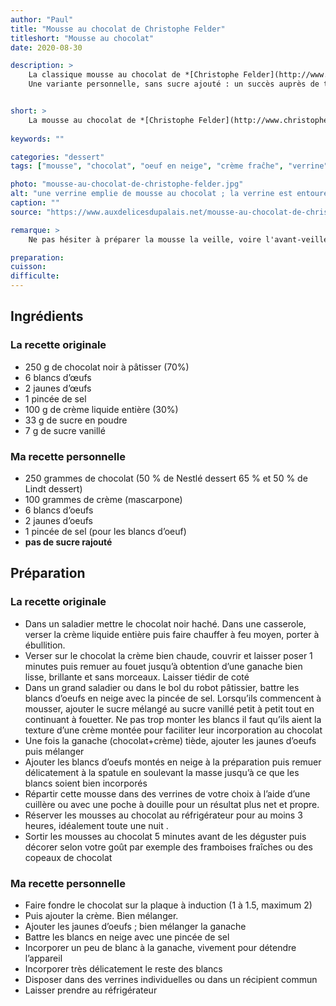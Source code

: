 ```yaml
---
author: "Paul"
title: "Mousse au chocolat de Christophe Felder"
titleshort: "Mousse au chocolat"
date: 2020-08-30

description: >
    La classique mousse au chocolat de *[Christophe Felder](http://www.christophe-felder.com/)*<br>
    Une variante personnelle, sans sucre ajouté : un succès auprès de tous les convives, grands et petits!


short: >
    La mousse au chocolat de *[Christophe Felder](http://www.christophe-felder.com/)*
    
keywords: ""

categories: "dessert"
tags: ["mousse", "chocolat", "oeuf en neige", "crème fraĉhe", "verrine"]

photo: "mousse-au-chocolat-de-christophe-felder.jpg"
alt: "une verrine emplie de mousse au chocolat ; la verrine est entourée d'un morceau de ficelle ; quelques copeaux de chocolat parsèment la mousse. Dans le fond, une autre verrine, une cuillère, des bâtonnets de chocolat"
caption: ""
source: "https://www.auxdelicesdupalais.net/mousse-au-chocolat-de-christophe-felder.html"

remarque: >
    Ne pas hésiter à préparer la mousse la veille, voire l'avant-veille

preparation: 
cuisson: 
difficulte:
---
```



## Ingrédients
### La recette originale
- 250 g de chocolat noir à pâtisser (70%)
- 6 blancs d’œufs
- 2 jaunes d’œufs
- 1 pincée de sel
- 100 g de crème liquide entière (30%)
- 33 g de sucre en poudre
- 7 g de sucre vanillé
### Ma recette personnelle
- 250 grammes de chocolat (50 % de Nestlé dessert 65 % et 50 % de Lindt dessert)
- 100 grammes de crème (mascarpone)
- 6 blancs d’oeufs
- 2 jaunes d’oeufs
- 1 pincée de sel (pour les blancs d’oeuf)
- **pas de sucre rajouté**

## Préparation
### La recette originale
- Dans un saladier mettre le chocolat noir haché. Dans une casserole, verser la crème liquide entière puis faire chauffer à feu moyen, porter à ébullition.
- Verser sur le chocolat la crème bien chaude, couvrir et laisser poser 1 minutes puis remuer au fouet jusqu’à obtention d’une ganache bien lisse, brillante et sans morceaux. Laisser tiédir de coté
- Dans un grand saladier ou dans le bol du robot pâtissier, battre les blancs d’oeufs en neige avec la pincée de sel. Lorsqu’ils commencent à mousser, ajouter le sucre mélangé au sucre vanillé petit à petit tout en continuant à fouetter. Ne pas trop monter les blancs il faut qu’ils aient la texture d’une crème montée pour faciliter leur incorporation au chocolat
- Une fois la ganache (chocolat+crème) tiède, ajouter les jaunes d’oeufs puis mélanger 
- Ajouter les blancs d’oeufs montés en neige à la préparation puis remuer délicatement à la spatule en soulevant la masse jusqu’à ce que les blancs soient bien incorporés
- Répartir cette mousse dans des verrines de votre choix à l’aide d’une cuillère ou avec une poche à douille pour un résultat plus net et propre.
- Réserver les mousses au chocolat au réfrigérateur pour au moins 3 heures, idéalement toute une nuit .
- Sortir les mousses au chocolat 5 minutes avant de les déguster puis décorer selon votre goût par exemple des framboises fraîches  ou des copeaux de chocolat
### Ma recette personnelle
- Faire fondre le chocolat sur la plaque à induction (1 à 1.5, maximum 2)
- Puis ajouter la crème. Bien mélanger.
- Ajouter les jaunes d’oeufs ; bien mélanger la ganache
- Battre les blancs en neige avec une pincée de sel
- Incorporer un peu de blanc à la ganache, vivement pour détendre l’appareil
- Incorporer très délicatement le reste des blancs
- Disposer dans des verrines individuelles ou dans un récipient commun
- Laisser prendre au réfrigérateur

